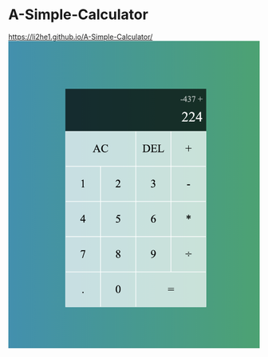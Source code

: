 # A-Simple-Calculator
https://li2he1.github.io/A-Simple-Calculator/
![Sample](https://github.com/li2he1/A-Simple-Calculator/blob/master/demo.png) 

